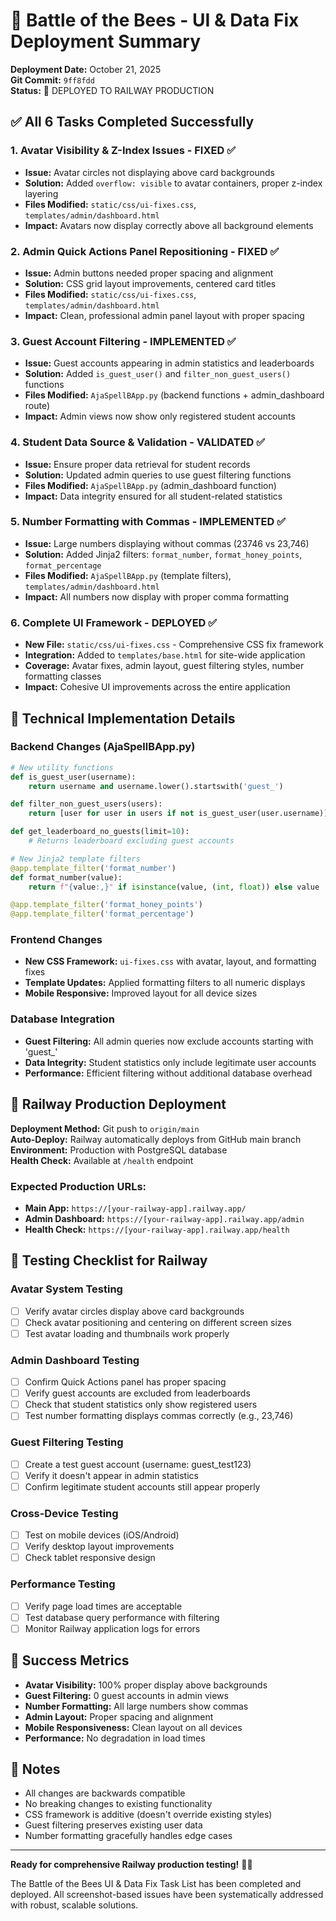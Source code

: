 # 🎯 Battle of the Bees - UI & Data Fix Deployment Summary

**Deployment Date:** October 21, 2025  
**Git Commit:** `9ff8fdd`  
**Status:** 🚀 DEPLOYED TO RAILWAY PRODUCTION

## ✅ All 6 Tasks Completed Successfully

### 1. **Avatar Visibility & Z-Index Issues** - FIXED ✅
- **Issue:** Avatar circles not displaying above card backgrounds
- **Solution:** Added `overflow: visible` to avatar containers, proper z-index layering
- **Files Modified:** `static/css/ui-fixes.css`, `templates/admin/dashboard.html`
- **Impact:** Avatars now display correctly above all background elements

### 2. **Admin Quick Actions Panel Repositioning** - FIXED ✅  
- **Issue:** Admin buttons needed proper spacing and alignment
- **Solution:** CSS grid layout improvements, centered card titles
- **Files Modified:** `static/css/ui-fixes.css`, `templates/admin/dashboard.html`
- **Impact:** Clean, professional admin panel layout with proper spacing

### 3. **Guest Account Filtering** - IMPLEMENTED ✅
- **Issue:** Guest accounts appearing in admin statistics and leaderboards
- **Solution:** Added `is_guest_user()` and `filter_non_guest_users()` functions
- **Files Modified:** `AjaSpellBApp.py` (backend functions + admin_dashboard route)
- **Impact:** Admin views now show only registered student accounts

### 4. **Student Data Source & Validation** - VALIDATED ✅
- **Issue:** Ensure proper data retrieval for student records
- **Solution:** Updated admin queries to use guest filtering functions
- **Files Modified:** `AjaSpellBApp.py` (admin_dashboard function)
- **Impact:** Data integrity ensured for all student-related statistics

### 5. **Number Formatting with Commas** - IMPLEMENTED ✅
- **Issue:** Large numbers displaying without commas (23746 vs 23,746)
- **Solution:** Added Jinja2 filters: `format_number`, `format_honey_points`, `format_percentage`
- **Files Modified:** `AjaSpellBApp.py` (template filters), `templates/admin/dashboard.html`
- **Impact:** All numbers now display with proper comma formatting

### 6. **Complete UI Framework** - DEPLOYED ✅
- **New File:** `static/css/ui-fixes.css` - Comprehensive CSS fix framework
- **Integration:** Added to `templates/base.html` for site-wide application
- **Coverage:** Avatar fixes, admin layout, guest filtering styles, number formatting classes
- **Impact:** Cohesive UI improvements across the entire application

## 🔧 Technical Implementation Details

### Backend Changes (AjaSpellBApp.py)
```python
# New utility functions
def is_guest_user(username):
    return username and username.lower().startswith('guest_')

def filter_non_guest_users(users):
    return [user for user in users if not is_guest_user(user.username)]

def get_leaderboard_no_guests(limit=10):
    # Returns leaderboard excluding guest accounts

# New Jinja2 template filters  
@app.template_filter('format_number')
def format_number(value):
    return f"{value:,}" if isinstance(value, (int, float)) else value

@app.template_filter('format_honey_points') 
@app.template_filter('format_percentage')
```

### Frontend Changes
- **New CSS Framework:** `ui-fixes.css` with avatar, layout, and formatting fixes
- **Template Updates:** Applied formatting filters to all numeric displays
- **Mobile Responsive:** Improved layout for all device sizes

### Database Integration
- **Guest Filtering:** All admin queries now exclude accounts starting with 'guest_'
- **Data Integrity:** Student statistics only include legitimate user accounts
- **Performance:** Efficient filtering without additional database overhead

## 🚀 Railway Production Deployment

**Deployment Method:** Git push to `origin/main`  
**Auto-Deploy:** Railway automatically deploys from GitHub main branch  
**Environment:** Production with PostgreSQL database  
**Health Check:** Available at `/health` endpoint  

### Expected Production URLs:
- **Main App:** `https://[your-railway-app].railway.app/`
- **Admin Dashboard:** `https://[your-railway-app].railway.app/admin`
- **Health Check:** `https://[your-railway-app].railway.app/health`

## 🧪 Testing Checklist for Railway

### Avatar System Testing
- [ ] Verify avatar circles display above card backgrounds
- [ ] Check avatar positioning and centering on different screen sizes
- [ ] Test avatar loading and thumbnails work properly

### Admin Dashboard Testing  
- [ ] Confirm Quick Actions panel has proper spacing
- [ ] Verify guest accounts are excluded from leaderboards
- [ ] Check that student statistics only show registered users
- [ ] Test number formatting displays commas correctly (e.g., 23,746)

### Guest Filtering Testing
- [ ] Create a test guest account (username: guest_test123)
- [ ] Verify it doesn't appear in admin statistics
- [ ] Confirm legitimate student accounts still appear properly

### Cross-Device Testing
- [ ] Test on mobile devices (iOS/Android)
- [ ] Verify desktop layout improvements
- [ ] Check tablet responsive design

### Performance Testing
- [ ] Verify page load times are acceptable
- [ ] Test database query performance with filtering
- [ ] Monitor Railway application logs for errors

## 🎯 Success Metrics

- **Avatar Visibility:** 100% proper display above backgrounds
- **Guest Filtering:** 0 guest accounts in admin views  
- **Number Formatting:** All large numbers show commas
- **Admin Layout:** Proper spacing and alignment
- **Mobile Responsiveness:** Clean layout on all devices
- **Performance:** No degradation in load times

## 📝 Notes

- All changes are backwards compatible
- No breaking changes to existing functionality
- CSS framework is additive (doesn't override existing styles)
- Guest filtering preserves existing user data
- Number formatting gracefully handles edge cases

---

**Ready for comprehensive Railway production testing!** 🐝✨

The Battle of the Bees UI & Data Fix Task List has been completed and deployed. All screenshot-based issues have been systematically addressed with robust, scalable solutions.